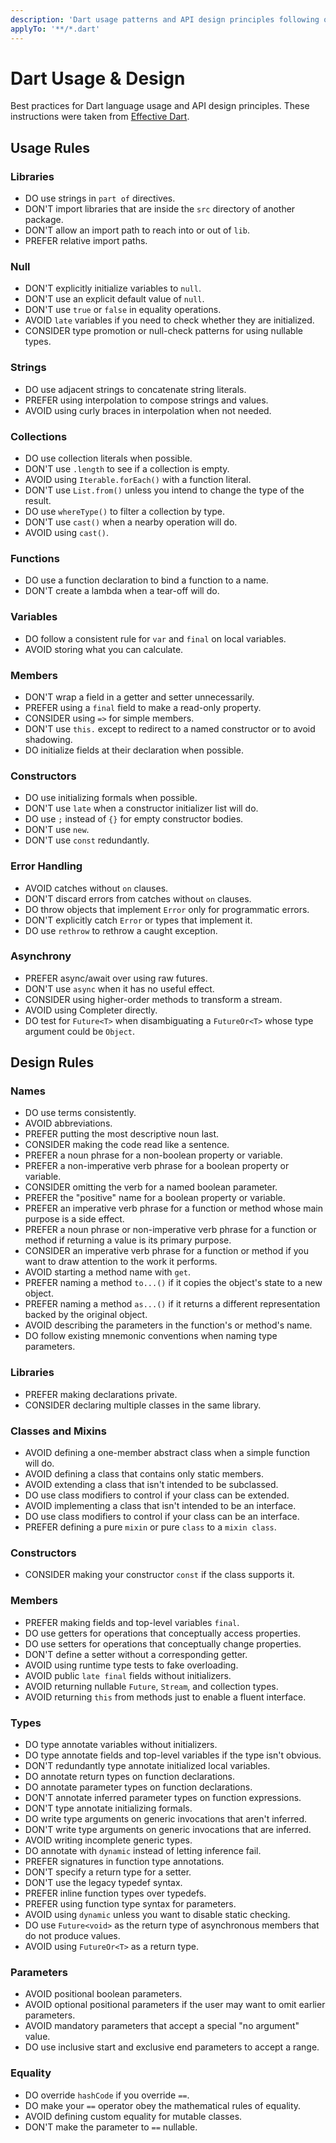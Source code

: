 ```yaml
---
description: 'Dart usage patterns and API design principles following official recommendations.'
applyTo: '**/*.dart'
---
```


# Dart Usage & Design

Best practices for Dart language usage and API design principles. These instructions were taken from [Effective Dart](https://dart.dev/effective-dart).

## Usage Rules

### Libraries

*   DO use strings in `part of` directives.
*   DON'T import libraries that are inside the `src` directory of another package.
*   DON'T allow an import path to reach into or out of `lib`.
*   PREFER relative import paths.

### Null

*   DON'T explicitly initialize variables to `null`.
*   DON'T use an explicit default value of `null`.
*   DON'T use `true` or `false` in equality operations.
*   AVOID `late` variables if you need to check whether they are initialized.
*   CONSIDER type promotion or null-check patterns for using nullable types.

### Strings

*   DO use adjacent strings to concatenate string literals.
*   PREFER using interpolation to compose strings and values.
*   AVOID using curly braces in interpolation when not needed.

### Collections

*   DO use collection literals when possible.
*   DON'T use `.length` to see if a collection is empty.
*   AVOID using `Iterable.forEach()` with a function literal.
*   DON'T use `List.from()` unless you intend to change the type of the result.
*   DO use `whereType()` to filter a collection by type.
*   DON'T use `cast()` when a nearby operation will do.
*   AVOID using `cast()`.

### Functions

*   DO use a function declaration to bind a function to a name.
*   DON'T create a lambda when a tear-off will do.

### Variables

*   DO follow a consistent rule for `var` and `final` on local variables.
*   AVOID storing what you can calculate.

### Members

*   DON'T wrap a field in a getter and setter unnecessarily.
*   PREFER using a `final` field to make a read-only property.
*   CONSIDER using `=>` for simple members.
*   DON'T use `this.` except to redirect to a named constructor or to avoid shadowing.
*   DO initialize fields at their declaration when possible.

### Constructors

*   DO use initializing formals when possible.
*   DON'T use `late` when a constructor initializer list will do.
*   DO use `;` instead of `{}` for empty constructor bodies.
*   DON'T use `new`.
*   DON'T use `const` redundantly.

### Error Handling

*   AVOID catches without `on` clauses.
*   DON'T discard errors from catches without `on` clauses.
*   DO throw objects that implement `Error` only for programmatic errors.
*   DON'T explicitly catch `Error` or types that implement it.
*   DO use `rethrow` to rethrow a caught exception.

### Asynchrony

*   PREFER async/await over using raw futures.
*   DON'T use `async` when it has no useful effect.
*   CONSIDER using higher-order methods to transform a stream.
*   AVOID using Completer directly.
*   DO test for `Future<T>` when disambiguating a `FutureOr<T>` whose type argument could be `Object`.

## Design Rules

### Names

*   DO use terms consistently.
*   AVOID abbreviations.
*   PREFER putting the most descriptive noun last.
*   CONSIDER making the code read like a sentence.
*   PREFER a noun phrase for a non-boolean property or variable.
*   PREFER a non-imperative verb phrase for a boolean property or variable.
*   CONSIDER omitting the verb for a named boolean parameter.
*   PREFER the "positive" name for a boolean property or variable.
*   PREFER an imperative verb phrase for a function or method whose main purpose is a side effect.
*   PREFER a noun phrase or non-imperative verb phrase for a function or method if returning a value is its primary purpose.
*   CONSIDER an imperative verb phrase for a function or method if you want to draw attention to the work it performs.
*   AVOID starting a method name with `get`.
*   PREFER naming a method `to...()` if it copies the object's state to a new object.
*   PREFER naming a method `as...()` if it returns a different representation backed by the original object.
*   AVOID describing the parameters in the function's or method's name.
*   DO follow existing mnemonic conventions when naming type parameters.

### Libraries

*   PREFER making declarations private.
*   CONSIDER declaring multiple classes in the same library.

### Classes and Mixins

*   AVOID defining a one-member abstract class when a simple function will do.
*   AVOID defining a class that contains only static members.
*   AVOID extending a class that isn't intended to be subclassed.
*   DO use class modifiers to control if your class can be extended.
*   AVOID implementing a class that isn't intended to be an interface.
*   DO use class modifiers to control if your class can be an interface.
*   PREFER defining a pure `mixin` or pure `class` to a `mixin class`.

### Constructors

*   CONSIDER making your constructor `const` if the class supports it.

### Members

*   PREFER making fields and top-level variables `final`.
*   DO use getters for operations that conceptually access properties.
*   DO use setters for operations that conceptually change properties.
*   DON'T define a setter without a corresponding getter.
*   AVOID using runtime type tests to fake overloading.
*   AVOID public `late final` fields without initializers.
*   AVOID returning nullable `Future`, `Stream`, and collection types.
*   AVOID returning `this` from methods just to enable a fluent interface.

### Types

*   DO type annotate variables without initializers.
*   DO type annotate fields and top-level variables if the type isn't obvious.
*   DON'T redundantly type annotate initialized local variables.
*   DO annotate return types on function declarations.
*   DO annotate parameter types on function declarations.
*   DON'T annotate inferred parameter types on function expressions.
*   DON'T type annotate initializing formals.
*   DO write type arguments on generic invocations that aren't inferred.
*   DON'T write type arguments on generic invocations that are inferred.
*   AVOID writing incomplete generic types.
*   DO annotate with `dynamic` instead of letting inference fail.
*   PREFER signatures in function type annotations.
*   DON'T specify a return type for a setter.
*   DON'T use the legacy typedef syntax.
*   PREFER inline function types over typedefs.
*   PREFER using function type syntax for parameters.
*   AVOID using `dynamic` unless you want to disable static checking.
*   DO use `Future<void>` as the return type of asynchronous members that do not produce values.
*   AVOID using `FutureOr<T>` as a return type.

### Parameters

*   AVOID positional boolean parameters.
*   AVOID optional positional parameters if the user may want to omit earlier parameters.
*   AVOID mandatory parameters that accept a special "no argument" value.
*   DO use inclusive start and exclusive end parameters to accept a range.

### Equality

*   DO override `hashCode` if you override `==`.
*   DO make your `==` operator obey the mathematical rules of equality.
*   AVOID defining custom equality for mutable classes.
*   DON'T make the parameter to `==` nullable.
